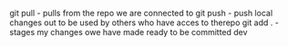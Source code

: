 git pull - pulls from the repo we are connected to
git push - push local changes out to be used by others who have acces to therepo
git add . -stages my changes owe have made ready to be committed
dev
